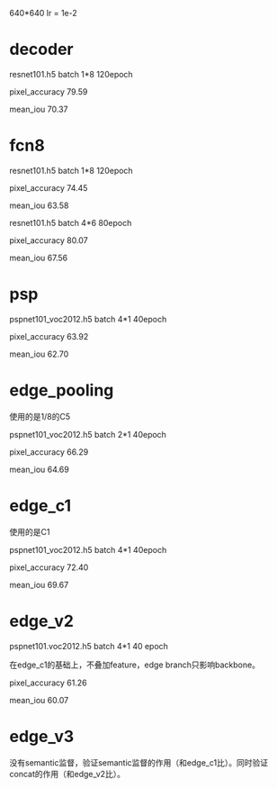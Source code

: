 640*640
lr = 1e-2

# decoder
resnet101.h5 batch 1*8  120epoch

pixel_accuracy       79.59
 
mean_iou             70.37

# fcn8
resnet101.h5 batch 1*8 120epoch

pixel_accuracy       74.45 

mean_iou             63.58

resnet101.h5 batch 4*6 80epoch

pixel_accuracy       80.07
 
mean_iou             67.56

# psp
pspnet101_voc2012.h5 batch 4*1 40epoch

pixel_accuracy       63.92 

mean_iou             62.70

# edge_pooling
使用的是1/8的C5

pspnet101_voc2012.h5 batch 2*1 40epoch

pixel_accuracy       66.29 

mean_iou             64.69

# edge_c1
使用的是C1

pspnet101_voc2012.h5 batch 4*1 40epoch

pixel_accuracy       72.40
 
mean_iou             69.67

# edge_v2
pspnet101.voc2012.h5 batch 4*1 40 epoch

在edge_c1的基础上，不叠加feature，edge branch只影响backbone。

pixel_accuracy       61.26
 
mean_iou             60.07

# edge_v3
没有semantic监督，验证semantic监督的作用（和edge_c1比）。同时验证concat的作用（和edge_v2比）。

